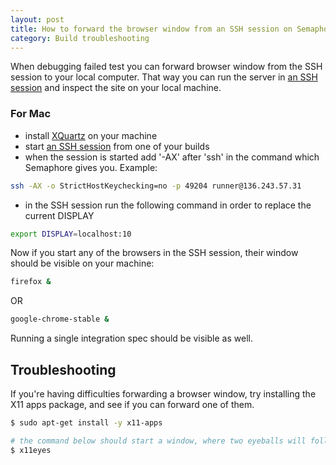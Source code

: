 ```yaml
---
layout: post
title: How to forward the browser window from an SSH session on Semaphore?
category: Build troubleshooting
---
```


When debugging failed test you can forward browser window from the SSH session
to your local computer.
That way you can run the server in [an SSH session](/docs/ssh-access-to-build-environment.html)
and inspect the site on your local machine.

### For Mac

- install [XQuartz](https://www.xquartz.org/) on your machine
- start [an SSH session](/docs/ssh-access-to-build-environment.html) from one of your builds
- when the session is started add '-AX' after 'ssh' in the command which
 Semaphore gives you. Example:

```bash
ssh -AX -o StrictHostKeychecking=no -p 49204 runner@136.243.57.31
```

- in the SSH session run the following command
in order to replace the current DISPLAY

```bash
export DISPLAY=localhost:10
```

Now if you start any of the browsers in the SSH session,
their window should be visible on your machine:

```bash
firefox &
```

OR

```bash
google-chrome-stable &
```

Running a single integration spec should be visible as well.

## Troubleshooting

If you're having difficulties forwarding a browser window, try installing the
X11 apps package, and see if you can forward one of them.
```sh
$ sudo apt-get install -y x11-apps

# the command below should start a window, where two eyeballs will follow your cursor
$ x11eyes
```
